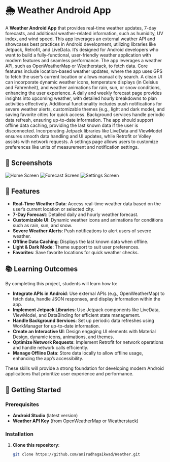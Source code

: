 
# 🌦 Weather Android App

A **Weather Android App** that provides real-time weather updates, 7-day forecasts, and additional weather-related information, such as humidity, UV index, and wind speed. This app leverages an external weather API and showcases best practices in Android development, utilizing libraries like Jetpack, Retrofit, and LiveData. It’s designed for Android developers who want to build a fully-functional, user-friendly weather application with modern features and seamless performance.
The app leverages a weather API, such as OpenWeatherMap or Weatherstack, to fetch data. Core features include location-based weather updates, where the app uses GPS to fetch the user’s current location or allows manual city search. A clean UI can incorporate dynamic weather icons, temperature displays (in Celsius and Fahrenheit), and weather animations for rain, sun, or snow conditions, enhancing the user experience. A daily and weekly forecast page provides insights into upcoming weather, with detailed hourly breakdowns to plan activities effectively. Additional functionality includes push notifications for severe weather alerts, customizable themes (e.g., light and dark mode), and saving favorite cities for quick access. Background services handle periodic data refresh, ensuring up-to-date information. The app should support offline data caching, providing the last known data if the user is disconnected. Incorporating Jetpack libraries like LiveData and ViewModel ensures smooth data handling and UI updates, while Retrofit or Volley assists with network requests. A settings page allows users to customize preferences like units of measurement and notification settings.


## 📱 Screenshots

![Home Screen](images/home_screen.webp)
![Forecast Screen](images/forecast_screen.webp)
![Settings Screen](images/settings_screen.webp)

## 📖 Features

- **Real-Time Weather Data**: Access real-time weather data based on the user’s current location or selected city.
- **7-Day Forecast**: Detailed daily and hourly weather forecast.
- **Customizable UI**: Dynamic weather icons and animations for conditions such as rain, sun, and snow.
- **Severe Weather Alerts**: Push notifications to alert users of severe weather.
- **Offline Data Caching**: Displays the last known data when offline.
- **Light & Dark Mode**: Theme support to suit user preferences.
- **Favorites**: Save favorite locations for quick weather checks.
  
## 📚 Learning Outcomes

By completing this project, students will learn how to:

- **Integrate APIs in Android**: Use external APIs (e.g., OpenWeatherMap) to fetch data, handle JSON responses, and display information within the app.
- **Implement Jetpack Libraries**: Use Jetpack components like LiveData, ViewModel, and DataBinding for efficient state management.
- **Handle Background Services**: Set up periodic data refreshes using WorkManager for up-to-date information.
- **Create an Interactive UI**: Design engaging UI elements with Material Design, dynamic icons, animations, and themes.
- **Optimize Network Requests**: Implement Retrofit for network operations and handle network calls efficiently.
- **Manage Offline Data**: Store data locally to allow offline usage, enhancing the app’s accessibility.
  
These skills will provide a strong foundation for developing modern Android applications that prioritize user experience and performance.

## 🚀 Getting Started

### Prerequisites

- **Android Studio** (latest version)
- **Weather API Key** (from OpenWeatherMap or Weatherstack)

### Installation

1. **Clone this repository**:
   ```bash
   git clone https://github.com/anirudhagaikwad/Weather.git

